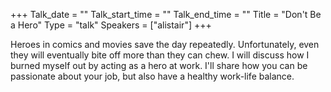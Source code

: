 +++
Talk_date = ""
Talk_start_time = ""
Talk_end_time = ""
Title = "Don't Be a Hero"
Type = "talk"
Speakers = ["alistair"]
+++

Heroes in comics and movies save the day repeatedly. Unfortunately, even they will eventually bite off more than they can chew. I will discuss how I burned myself out by acting as a hero at work. I'll share how you can be passionate about your job, but also have a healthy work-life balance.